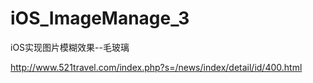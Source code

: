 # iOS_ImageManage_3
iOS实现图片模糊效果--毛玻璃

http://www.521travel.com/index.php?s=/news/index/detail/id/400.html
